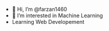 - 👋 Hi, I’m @farzan1460
- 👀 I’m interested in Machine Learning
- Learning Web Developement 
<!---
farzan1460/farzan1460 is a ✨ special ✨ repository because its `README.md` (this file) appears on your GitHub profile.
You can click the Preview link to take a look at your changes.
--->
